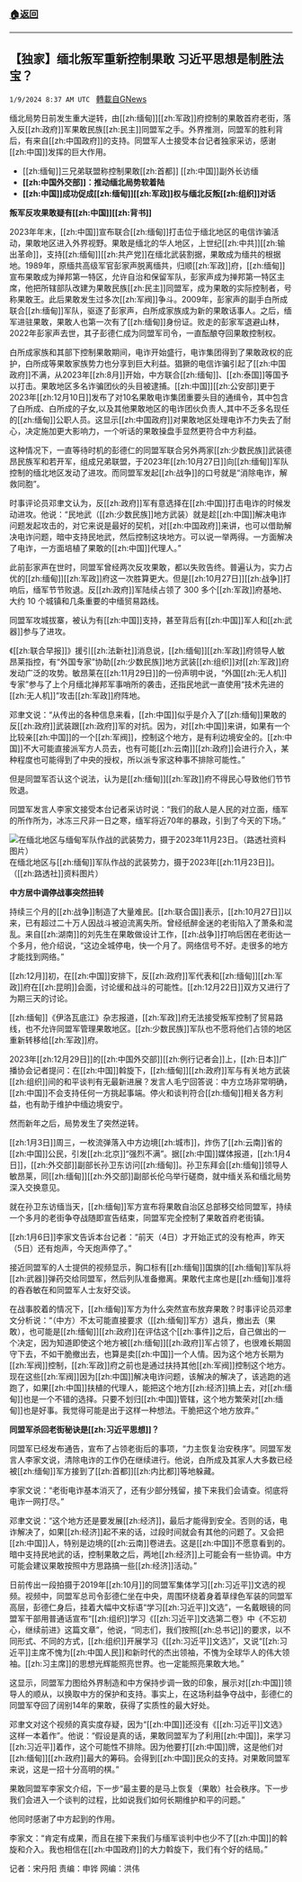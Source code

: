 ###  [:house:返回](README.md)
---


## 【独家】缅北叛军重新控制果敢    习近平思想是制胜法宝？
`1/9/2024 8:37 AM UTC ` [轉載自GNews](https://gnews.org/articles/2201928)

缅北局势日前发生重大逆转，由[[zh:缅甸]][[zh:军政]]府控制的果敢首府老街，落入反[[zh:政府]]军果敢民族[[zh:民主]]同盟军之手。外界推测，同盟军的胜利背后，有来自[[zh:中国政府]]的支持。同盟军人士接受本台记者独家采访，感谢[[zh:中国]]发挥的巨大作用。
* [[zh:缅甸]]三兄弟联盟称控制果敢[[zh:首都]] [[zh:中国]]副外长访缅
* **[[zh:中国外交部]]：推动缅北局势软着陆**
* **[[zh:中国]]成功促成[[zh:缅甸]][[zh:军政]]权与缅北反叛[[zh:组织]]对话**

**叛军反攻果敢疑有[[zh:中国]][[zh:背书]]**

2023年年末，[[zh:中国]]宣布联合[[zh:缅甸]]打击位于缅北地区的电信诈骗活动，果敢地区进入外界视野。果敢是缅北的华人地区，上世纪[[zh:中共]][[zh:输出革命]]，支持[[zh:缅甸]][[zh:共产党]]在缅北武装割据，果敢成为缅共的根据地。1989年，原缅共高级军官彭家声脱离缅共，归顺[[zh:军政]]府，[[zh:缅甸]]宣布果敢成为掸邦第一特区，允许自治和保留军队，彭家声成为掸邦第一特区主席，他把所辖部队改建为果敢民族[[zh:民主]]同盟军，成为果敢的实际控制者，号称果敢王。此后果敢发生过多次[[zh:军阀]]争斗。2009年，彭家声的副手白所成联合[[zh:缅甸]]军队，驱逐了彭家声，白所成家族成为新的果敢话事人。之后，缅军进驻果敢，果敢人也第一次有了[[zh:缅甸]]身份证。败走的彭家军退避山林， 2022年彭家声去世，其子彭德仁成为同盟军司令，一直酝酿夺回果敢控制权。

白所成家族和其部下控制果敢期间，电诈开始盛行，电诈集团得到了果敢政权的庇护，白所成等果敢家族势力也分享到巨大利益。猖獗的电信诈骗引起了[[zh:中国政府]]不满，从2023年[[zh:8月]]开始，中方联合[[zh:缅甸]]、[[zh:泰国]]等国予以打击。果敢地区多名诈骗团伙的头目被逮捕。[[zh:中国]][[zh:公安部]]更于2023年[[zh:12月10日]]发布了对10名果敢电诈集团重要头目的通缉令，其中包含了白所成、白所成的子女,以及其他果敢地区的电诈团伙负责人,其中不乏多名现任的[[zh:缅甸]]公职人员。这显示[[zh:中国政府]]对果敢地区处理电诈不力失去了耐心，决定施加更大影响力，一个听话的果敢操盘手显然更符合中方利益。

这种情况下，一直等待时机的彭德仁的同盟军联合另外两家[[zh:少数民族]]武装德昂民族军和若开军，组成兄弟联盟，于2023年[[zh:10月27日]]向[[zh:缅甸]]军队控制的缅北地区发动了进攻。而同盟军发起[[zh:战争]]的口号就是“消除电诈，解救同胞”。

时事评论员邓聿文认为，反[[zh:政府]]军有意选择在[[zh:中国]]打击电诈的时候发动进攻。他说：“民地武（[[zh:少数民族]]地方武装）就是趁[[zh:中国]]解决电诈问题发起攻击的，对它来说是最好的契机，对[[zh:中国政府]]来讲，也可以借助解决电诈问题，暗中支持民地武，然后控制这块地方。可以说一举两得。一方面解决了电诈，一方面培植了果敢的[[zh:中国]]代理人。”

此前彭家声在世时，同盟军曾经两次反攻果敢，都以失败告终。普遍认为，实力占优的[[zh:缅甸]][[zh:军政]]府这一次胜算更大。但是[[zh:10月27日]][[zh:战争]]打响后，缅军节节败退。反[[zh:政府]]军陆续占领了 300 多个[[zh:军政]]府基地、大约 10 个城镇和几条重要的中缅贸易路线。

同盟军攻城拔寨，被认为有[[zh:中国]]支持，甚至背后有[[zh:中国]]军人和[[zh:武器]]参与了进攻。

《[[zh:联合早报]]》援引[[zh:法新社]]消息说，[[zh:缅甸]][[zh:军政]]府领导人敏昂莱指控，有“外国专家”协助[[zh:少数民族]]地方武装[[zh:组织]]对[[zh:军政]]府发动广泛的攻势。敏昂莱在[[zh:11月29日]]的一份声明中说，“外国[[zh:无人机]]专家”参与了上个月缅北掸邦军事哨所的袭击，还指民地武一直使用“技术先进的[[zh:无人机]]”攻击[[zh:军政]]府阵地。

邓聿文说：“从传出的各种信息来看，[[zh:中国]]似乎是介入了[[zh:缅甸]]果敢的反[[zh:政府]]武装跟[[zh:政府]]军的对抗。因为，对[[zh:中国]]来讲，如果有一个比较亲[[zh:中国]]的一个[[zh:军阀]]，控制这个地方，是有利边境安全的。[[zh:中国]]不大可能直接派军方人员去，也有可能[[zh:云南]][[zh:政府]]会进行介入，某种程度也可能得到了中央的授权，所以派专家这种事不排除可能性。”

但是同盟军否认这个说法，认为是[[zh:缅甸]][[zh:军政]]府不得民心导致他们节节败退。

同盟军发言人李家文接受本台记者采访时说：“我们的敌人是人民的对立面，缅军的所作所为，冰冻三尺非一日之寒，缅军将近70年的暴政，引到了今天的下场。”

![在缅北地区与缅甸军队作战的武装势力，摄于2023年11月23日。（路透社资料图片）](https://www.rfa.org/mandarin/yataibaodao/junshiwaijiao/sdy1-01092024125827.html/sdy1.jpg/@@images/55817c58-ee91-4a01-896f-0b5b323ae329.jpeg "在缅北地区与缅甸军队作战的武装势力，摄于2023年11月23日。（路透社资料图片）") 在缅北地区与[[zh:缅甸]]军队作战的武装势力，摄于2023年[[zh:11月23日]]。（[[zh:路透社]]资料图片）

**中方居中调停战事突然扭转**

持续三个月的[[zh:战争]]制造了大量难民。[[zh:联合国]]表示，[[zh:10月27日]]以来，已有超过二十万人因战斗被迫流离失所。曾经纸醉金迷的老街陷入了萧条和混乱。来自[[zh:湖南]]的刘先生在果敢做设计工作，[[zh:战争]]打响后困在老街达一个多月，他介绍说，“这边全城停电，快一个月了。网络信号不好。走很多的地方才能找到网络。”

[[zh:12月]]初，在[[zh:中国]]安排下，反[[zh:政府]]军代表和[[zh:缅甸]][[zh:军政]]府在[[zh:昆明]]会面，讨论缓和战斗的可能性。[[zh:12月22日]]双方又进行了为期三天的讨论。

[[zh:缅甸]]《伊洛瓦底江》杂志报道，[[zh:军政]]府无法接受叛军控制了贸易路线，也不允许同盟军管理果敢地区。[[zh:少数民族]]军队也不愿将他们占领的地区重新转移给[[zh:军政]]府。

2023年[[zh:12月29日]]的[[zh:中国外交部]][[zh:例行记者会]]上，[[zh:日本]]广播协会记者提问：在[[zh:中国]]斡旋下，[[zh:缅甸]][[zh:政府]]军与有关地方武装[[zh:组织]]间的和平谈判有无最新进展？发言人毛宁回答说：中方立场非常明确，[[zh:中国]]不会支持任何一方挑起事端。停火和谈判符合[[zh:缅甸]]相关各方利益，也有助于维护中缅边境安宁。

然而新年之后，局势发生了突然逆转。

[[zh:1月3日]]周三，一枚流弹落入中方边境[[zh:城市]]，炸伤了[[zh:云南]]省的[[zh:中国]]公民，引发[[zh:北京]]“强烈不满”。据[[zh:中国]]媒体报道，[[zh:1月4日]]，[[zh:外交部]]副部长孙卫东访问[[zh:缅甸]]。孙卫东拜会[[zh:缅甸]]领导人敏昂莱，同[[zh:缅甸]][[zh:外交部]]副部长伦乌举行磋商，就中缅关系和缅北局势深入交换意见。

就在孙卫东访缅当天，[[zh:缅甸]]军方宣布将果敢自治区总部移交给同盟军，持续一个多月的老街争夺战随即宣告结束，同盟军完全控制了果敢首府老街镇。

[[zh:1月6日]]李家文告诉本台记者：“前天（4日）才开始正式的没有枪声，昨天（5日）还有炮声，今天炮声停了。”

接近同盟军的人士提供的视频显示，胸口标有[[zh:缅甸]]国旗的[[zh:缅甸]]军队将[[zh:武器]]弹药交给同盟军，然后列队准备撤离。果敢代主席也是[[zh:缅甸]]准将的吞吞敏在和同盟军人士友好交谈。

在战事胶着的情况下，[[zh:缅甸]]军方为什么突然宣布放弃果敢？时事评论员邓聿文分析说：“（中方）不太可能直接要求（[[zh:缅甸]]军方）退兵，撤出去（果敢），也可能是[[zh:缅甸]][[zh:政府]]在评估这个[[zh:事件]]之后，自己做出的一个决定，因为知道即使这个地方被[[zh:缅甸]][[zh:政府]]军占领了，也很难长期固守下去，不如干脆撤出去，也算是卖[[zh:中国]]一个人情。因为这个地方长期为[[zh:军阀]]控制，[[zh:军政]]府之前也是通过扶持其他[[zh:军阀]]控制这个地方。现在这些[[zh:军阀]]因为[[zh:中国]]解决电诈问题，该解决的解决了，该逃跑的逃跑了，如果[[zh:中国]]扶植的代理人，能把这个地方[[zh:经济]]搞上去，对[[zh:缅甸]]也是一个不错的选择。只要不划归[[zh:中国]]管辖，这个地方繁荣对[[zh:缅甸]]也是好事。我觉得可能是出于这样一种想法。干脆把这个地方放弃。”

**同盟军杀回老街秘诀是[[zh:习近平思想]]？**

同盟军已经发布通告，宣布了占领老街后的事项，“力主恢复治安秩序”。同盟军发言人李家文说，清除电诈的工作仍在继续进行。他说，白所成及其家人大多数已经被[[zh:缅甸]]军方接到了[[zh:首都]][[zh:内比都]]等地躲藏。

李家文说：“老街电诈基本消灭了，还有少部分残留，接下来我们会请查。彻底将电诈一网打尽。”

邓聿文说：“这个地方还是要发展[[zh:经济]]，最后才能得到安全。否则的话，电诈解决了，如果[[zh:经济]]起不来的话，过段时间就会有其他的问题了。又会把[[zh:中国]]人，特别是边境的[[zh:云南]]卷进去。这是[[zh:中国]]不愿意看到的。暗中支持民地武的话，控制果敢之后，两地[[zh:经济]]上可能会有一些协调。中方可能会建议果敢按照中方思路搞一些[[zh:经济]]活动。”

日前传出一段拍摄于2019年[[zh:10月]]的同盟军集体学习[[zh:习近平]]文选的视频。视频中，同盟军总司令彭德仁坐在中央，周围环绕着身着草绿色军装的同盟军高层，彭德仁身后，挂着大幅中文标语“学习[[zh:习近平]]文选”，一名戴眼镜的同盟军干部用普通话宣布“[[zh:组织]]学习《[[zh:习近平]]文选第二卷》中《不忘初心，继续前进》这篇文章”，他说，“同志们，我们按照[[zh:总书记]]的要求，以不同形式、不同的方式，[[zh:组织]]开展学习《[[zh:习近平]]文选》”，又说“[[zh:习近平]]主席不愧为[[zh:中国人民]]和新时代的杰出领袖，不愧为全球华人的伟大领袖。[[zh:习主席]]的思想光辉能照亮世界。也一定能照亮果敢大地。”

这显示，同盟军力图给外界制造和中方保持步调一致的印象，展示对[[zh:中国]]领导人的顺从，以换取中方的保护和支持。事实上，在这场利益争夺战中，彭德仁的同盟军夺回了阔别14年的果敢，获得了实质性的最大好处。

邓聿文对这个视频的真实度存疑，因为“[[zh:中国]]还没有《[[zh:习近平]]文选》这样一本着作”。他说：“假设是真的话，果敢同盟军为了利用[[zh:中国]]，来学习[[zh:习近平]]着作，这个可能性不排除。因为他要打[[zh:中国]]牌，这是他们对[[zh:缅甸]][[zh:政府]]最大的筹码。会得到[[zh:中国]]民众的支持。对果敢同盟军来说，这是一招十分高明的棋。”

果敢同盟军李家文介绍，下一步“最主要的是马上恢复（果敢）社会秩序。下一步我们会进入一个谈判的过程，比如说我们如何长期维护和平的问题。”

他同时感谢了中方起到的作用。

李家文：“肯定有成果，而且在接下来我们与缅军谈判中也少不了[[zh:中国]]的斡旋和介入。我也相信在[[zh:中国政府]]的大力斡旋下，我们有个好的结局。”

记者：宋丹阳    责编：申铧    网编：洪伟
